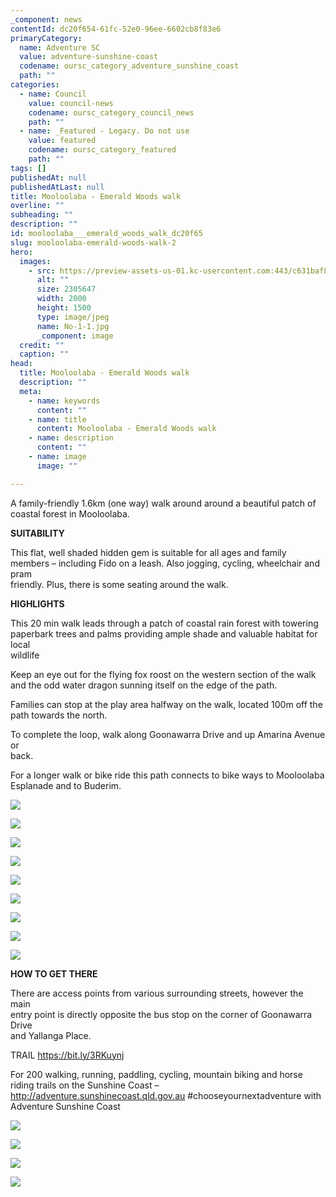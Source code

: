 ```yaml
---
_component: news
contentId: dc20f654-61fc-52e0-96ee-6602cb8f83e6
primaryCategory:
  name: Adventure SC
  value: adventure-sunshine-coast
  codename: oursc_category_adventure_sunshine_coast
  path: ""
categories:
  - name: Council
    value: council-news
    codename: oursc_category_council_news
    path: ""
  - name: _Featured - Legacy. Do not use
    value: featured
    codename: oursc_category_featured
    path: ""
tags: []
publishedAt: null
publishedAtLast: null
title: Mooloolaba - Emerald Woods walk
overline: ""
subheading: ""
description: ""
id: mooloolaba___emerald_woods_walk_dc20f65
slug: mooloolaba-emerald-woods-walk-2
hero:
  images:
    - src: https://preview-assets-us-01.kc-usercontent.com:443/c631baf8-1b46-001f-580c-d0001b68b4a8/7619741d-938a-4477-8b5c-3f4fd7b32da7/No-1-1.jpg
      alt: ""
      size: 2305647
      width: 2000
      height: 1500
      type: image/jpeg
      name: No-1-1.jpg
      _component: image
  credit: ""
  caption: ""
head:
  title: Mooloolaba - Emerald Woods walk
  description: ""
  meta:
    - name: keywords
      content: ""
    - name: title
      content: Mooloolaba - Emerald Woods walk
    - name: description
      content: ""
    - name: image
      image: ""

---
```

A family-friendly 1.6km (one way) walk around around a beautiful patch of\
coastal forest in Mooloolaba.  

**SUITABILITY**

This flat, well shaded hidden gem is suitable for all ages and family\
members – including Fido on a leash. Also jogging, cycling, wheelchair and pram\
friendly. Plus, there is some seating around the walk.

**HIGHLIGHTS**

This 20 min walk leads through a patch of coastal rain forest with towering\
paperbark trees and palms providing ample shade and valuable habitat for local\
wildlife

Keep an eye out for the flying fox roost on the western section of the walk\
and the odd water dragon sunning itself on the edge of the path.

Families can stop at the play area halfway on the walk, located 100m off the\
path towards the north.

To complete the loop, walk along Goonawarra Drive and up Amarina Avenue or\
back.

For a longer walk or bike ride this path connects to bike ways to Mooloolaba\
Esplanade and to Buderim.

![](https://preview-assets-us-01.kc-usercontent.com:443/c631baf8-1b46-001f-580c-d0001b68b4a8/f4ae457a-7771-446a-8daa-78d268823fc5/Use-this-5-1-753x1024.jpg)

![](https://preview-assets-us-01.kc-usercontent.com:443/c631baf8-1b46-001f-580c-d0001b68b4a8/73bebc4f-7d6e-4bba-b4e7-3cd2a963b713/Use-this-3-1-768x1024.jpeg)

![](https://preview-assets-us-01.kc-usercontent.com:443/c631baf8-1b46-001f-580c-d0001b68b4a8/8f806a6e-ce6c-4b1c-83d8-2e562990e2d4/Use-this-6-1-768x1024.jpg)

![](https://preview-assets-us-01.kc-usercontent.com:443/c631baf8-1b46-001f-580c-d0001b68b4a8/894bc6e5-f926-4018-ba6e-565b720f96f4/6-1-768x1024.jpg)

![](https://preview-assets-us-01.kc-usercontent.com:443/c631baf8-1b46-001f-580c-d0001b68b4a8/caa2f8e0-4b5b-4269-9a0d-434ab9e1197a/9-1-768x1024.jpg)

![](https://preview-assets-us-01.kc-usercontent.com:443/c631baf8-1b46-001f-580c-d0001b68b4a8/af2f9909-5d1e-494a-bddc-0f62ccde13ac/10-1-768x1024.jpg)

![](https://preview-assets-us-01.kc-usercontent.com:443/c631baf8-1b46-001f-580c-d0001b68b4a8/e88b2e76-f3f8-4c29-a9fa-099280c65079/12-2-1-1024x768.jpg)

![](https://preview-assets-us-01.kc-usercontent.com:443/c631baf8-1b46-001f-580c-d0001b68b4a8/b55abb5e-f91e-4e54-b181-9d2b0c12dd28/12-1-1024x768.jpeg)

![](https://preview-assets-us-01.kc-usercontent.com:443/c631baf8-1b46-001f-580c-d0001b68b4a8/8a3e2873-8a5c-45c7-86a4-a7a32345a734/Ues-this-1024x768.jpg)

**HOW TO GET THERE**

There are access points from various surrounding streets, however the main\
entry point is directly opposite the bus stop on the corner of Goonawarra Drive\
and Yallanga Place.

TRAIL <https://bit.ly/3RKuynj>


For 200 walking, running, paddling, cycling, mountain biking and horse riding trails on the Sunshine Coast – <http://adventure.sunshinecoast.qld.gov.au>
&#x20;\#chooseyournextadventure with Adventure Sunshine Coast

![](https://preview-assets-us-01.kc-usercontent.com:443/c631baf8-1b46-001f-580c-d0001b68b4a8/151a130b-2c09-4169-b96c-272d7f3d3d2e/Use-this-2-1-1024x768.jpg)

![](https://preview-assets-us-01.kc-usercontent.com:443/c631baf8-1b46-001f-580c-d0001b68b4a8/d2c518da-6bcd-49c2-8fbc-5c6650cf16fd/7-1-768x1024.jpeg)

![](https://preview-assets-us-01.kc-usercontent.com:443/c631baf8-1b46-001f-580c-d0001b68b4a8/79cbef82-1b98-4626-abe9-69ab75723a4b/Capture-3-1024x853.jpg)

![](https://preview-assets-us-01.kc-usercontent.com:443/c631baf8-1b46-001f-580c-d0001b68b4a8/d5e16967-8b2a-4c98-bd37-53f0c172660a/8-1-1024x768.jpeg)
